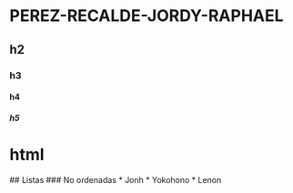 # PEREZ-RECALDE-JORDY-RAPHAEL
## h2
### h3
#### h4
##### h5
<h1> html </h1>
## Listas
### No ordenadas
* Jonh
   * Yokohono
* Lenon
